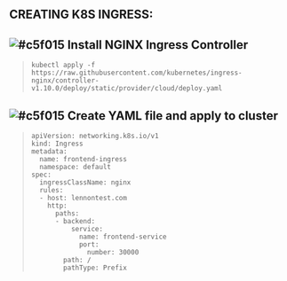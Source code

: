 ## CREATING K8S INGRESS:

## ![#c5f015](https://placehold.co/15x15/c5f015/c5f015.png) Install NGINX Ingress Controller
>     kubectl apply -f https://raw.githubusercontent.com/kubernetes/ingress-nginx/controller-v1.10.0/deploy/static/provider/cloud/deploy.yaml

## ![#c5f015](https://placehold.co/15x15/c5f015/c5f015.png) Create YAML file and apply to cluster
>     apiVersion: networking.k8s.io/v1
>     kind: Ingress
>     metadata:
>       name: frontend-ingress
>       namespace: default
>     spec:
>       ingressClassName: nginx
>       rules:
>       - host: lennontest.com
>         http:
>           paths:
>           - backend:
>               service:
>                 name: frontend-service
>                 port:
>                   number: 30000
>             path: /
>             pathType: Prefix
